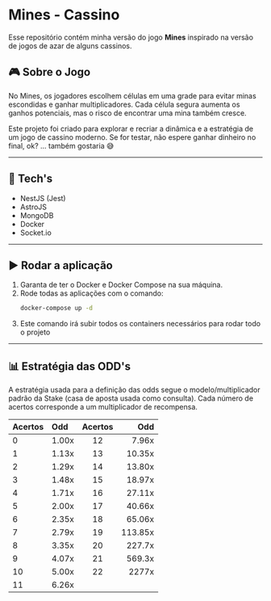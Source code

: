 # Mines - Cassino  

Esse repositório contém minha versão do jogo **Mines** inspirado na versão de jogos de azar de alguns cassinos.

## 🎮 Sobre o Jogo  
No Mines, os jogadores escolhem células em uma grade para evitar minas escondidas e ganhar multiplicadores. Cada célula segura aumenta os ganhos potenciais, mas o risco de encontrar uma mina também cresce.  

Este projeto foi criado para explorar e recriar a dinâmica e a estratégia de um jogo de cassino moderno. Se for testar, não espere ganhar dinheiro no final, ok? ... também gostaria 😅

---

## 🚀 Tech's
- NestJS (Jest)
- AstroJS
- MongoDB
- Docker
- Socket.io

---

## ▶️ Rodar a aplicação

1. Garanta de ter o Docker e Docker Compose na sua máquina.
2. Rode todas as aplicações com o comando:
    ```bash
    docker-compose up -d
    ```
3. Este comando irá subir todos os containers necessários para rodar todo o projeto

---

## 📊 Estratégia das ODD's 
A estratégia usada para a definição das odds segue o modelo/multiplicador padrão da Stake (casa de aposta usada como consulta). Cada número de acertos corresponde a um multiplicador de recompensa. 

| Acertos | Odd        | Acertos | Odd        |  
|:------|:------|:------:|------:|    
| 0       | 1.00x      | 12      | 7.96x      | 
| 1       | 1.13x      | 13      | 10.35x     |     
| 2       | 1.29x      | 14      | 13.80x     | 
| 3       | 1.48x      | 15      | 18.97x     | 
| 4       | 1.71x      | 16      | 27.11x     |
| 5       | 2.00x      | 17      | 40.66x     |  
| 6       | 2.35x      | 18      | 65.06x     |     
| 7       | 2.79x      | 19      | 113.85x    | 
| 8       | 3.35x      | 20      | 227.7x     |   
| 9       | 4.07x      | 21      | 569.3x     | 
| 10      | 5.00x      | 22      | 2277x      |  
| 11      | 6.26x      |
